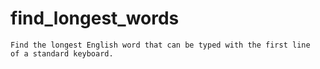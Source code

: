 # find_longest_words
    Find the longest English word that can be typed with the first line 
    of a standard keyboard.

